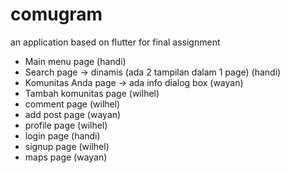 # comugram
an application based on flutter for final assignment

- Main menu page 					(handi)
- Search page -> dinamis (ada 2 tampilan dalam 1 page)	(handi)
- Komunitas Anda page 	-> ada info dialog box		(wayan)
- Tambah komunitas page 				(wilhel)
- comment page						(wilhel)
- add post page						(wayan)
- profile page						(wilhel)
- login page						(handi)
- signup page						(wilhel)
- maps page						(wayan)
